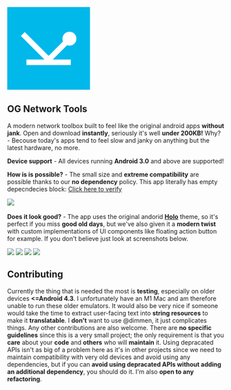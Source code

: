 <img src="/app/src/main/ic_launcher-playstore.png" style="width: 12rem" />

## OG Network Tools
A modern network toolbox built to feel like the original android apps **without jank**. Open and download **instantly**, seriously it's well **under 200KB!**
Why? - Becouse today's apps tend to feel slow and janky on anything but the latest hardware, no more.

**Device support** - All devices running **Android 3.0** and above are supported!

**How is is possible?** - The small size and **extreme compatibility** are possible thanks to our **no dependency** policy. This app literally has empty depecndecies block:
[Click here to verify](https://github.com/pisoj/og-nettools/blob/main/app/build.gradle.kts#L38)


![](https://github.com/pisoj/og-nettools/assets/87895700/fecbf3ca-4746-4d6b-8b36-5ddcc987be4f)

**Does it look good?** - The app uses the original andorid [**Holo**](https://android-developers.googleblog.com/2012/01/holo-everywhere.html) theme, so it's perfect if you miss **good old days**, 
but we've also given it a **modern twist** with custom implementations of UI components like floating action button for example. If you don't believe just look at screenshots below.

<img style="width: 14rem" src="https://github.com/pisoj/og-nettools/assets/87895700/ad69f7e6-45db-4d3c-8bde-c9724ec8d920" />
<img style="width: 14rem" src="https://github.com/pisoj/og-nettools/assets/87895700/da7fd4c7-3876-4783-91d1-83b6e749814c" />
<img style="width: 14rem" src="https://github.com/pisoj/og-nettools/assets/87895700/dbf7b6a7-5a2f-4fda-8771-5a385a0017c3" />
<img style="width: 14rem" src="https://github.com/pisoj/og-nettools/assets/87895700/683fbba3-fde2-4a83-8495-f382a1974e4e" />

## Contributing

Currently the thing that is needed the most is **testing**, especially on older devices **<=Android 4.3**. I unfortunately have an M1 Mac and am therefore unable to run these older emulators.
It would also be very nice if someone would take the time to extract user-facing text into **string resources** to make it **translatable**. I **don't** want to use @dimmen, it just complicates things.
Any other contributions are also welcome. There are **no specific guidelines** since this is a very small project; the only requirement is that you **care** about your **code** and
**others** who will **maintain** it. Using depracated APIs isn't as big of a problem here as it's in other projects since we need to maintain compatibility with very old devices
and avoid using any dependencies, but if you can **avoid using depracated APIs without adding an additional dependency**, you should do it. I'm also **open to any refactoring**.
